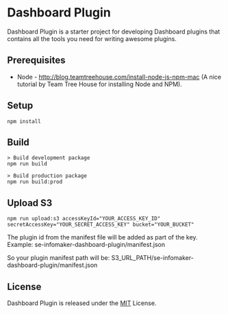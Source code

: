 # Dashboard Plugin
Dashboard Plugin is a starter project for developing Dashboard plugins that contains all the tools you need for writing awesome plugins.

## Prerequisites
* Node - http://blog.teamtreehouse.com/install-node-js-npm-mac (A nice tutorial by Team Tree House for installing Node and NPM).

## Setup
    npm install

## Build
    > Build development package
    npm run build

    > Build production package
    npm run build:prod

## Upload S3
    npm run upload:s3 accessKeyId="YOUR_ACCESS_KEY_ID" secretAccessKey="YOUR_SECRET_ACCESS_KEY" bucket="YOUR_BUCKET"

The plugin id from the manifest file will be added as part of the key. Example:
    se-infomaker-dashboard-plugin/manifest.json

So your plugin manifest path will be:
    S3_URL_PATH/se-infomaker-dashboard-plugin/manifest.json

## License
Dashboard Plugin is released under the [MIT](http://www.opensource.org/licenses/MIT) License.
